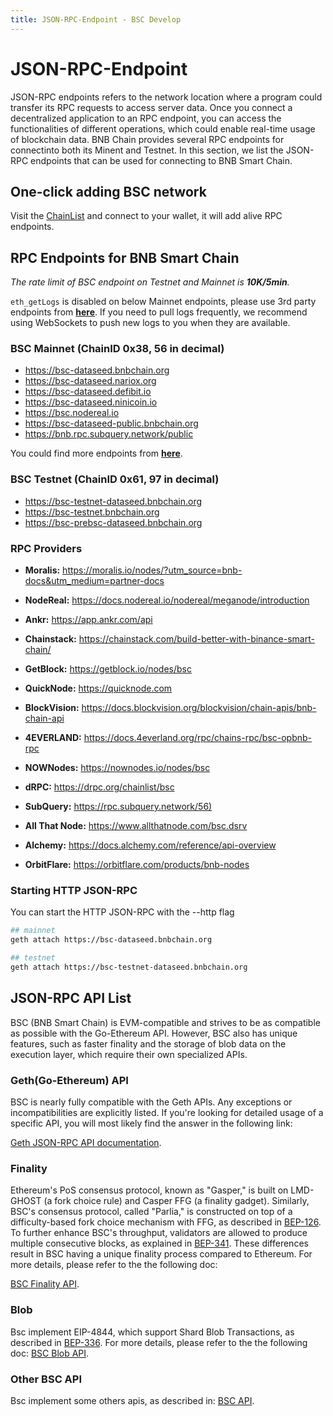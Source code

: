```yaml
---
title: JSON-RPC-Endpoint - BSC Develop
---
```



# JSON-RPC-Endpoint

JSON-RPC endpoints refers to the network location where a program could transfer its RPC requests to access server data. Once you connect a decentralized application to an RPC endpoint, you can access the functionalities of different operations, which could enable real-time usage of blockchain data. BNB Chain provides several RPC endpoints for connectinto both its Minent and Testnet. In this section, we list the JSON-RPC endpoints that can be used for connecting to BNB Smart Chain.

## One-click adding BSC network

Visit the [ChainList](https://chainlist.org/chain/56) and connect to your wallet, it will add alive RPC endpoints.

## RPC Endpoints for BNB Smart Chain 

*The rate limit of BSC endpoint on Testnet and Mainnet is **10K/5min**.*

`eth_getLogs` is disabled on below Mainnet endpoints, please use 3rd party endpoints from **[here](https://chainlist.org/chain/56)**.
If you need to pull logs frequently, we recommend using WebSockets to push new logs to you when they are available.

### BSC Mainnet (ChainID 0x38, 56 in decimal)

* https://bsc-dataseed.bnbchain.org
* https://bsc-dataseed.nariox.org
* https://bsc-dataseed.defibit.io
* https://bsc-dataseed.ninicoin.io
* https://bsc.nodereal.io
* https://bsc-dataseed-public.bnbchain.org
* https://bnb.rpc.subquery.network/public

You could find more endpoints from **[here](https://chainlist.org/chain/56)**.

### BSC Testnet (ChainID 0x61, 97 in decimal)

* https://bsc-testnet-dataseed.bnbchain.org
* https://bsc-testnet.bnbchain.org
* https://bsc-prebsc-dataseed.bnbchain.org

### RPC Providers

* **Moralis:** <https://moralis.io/nodes/?utm_source=bnb-docs&utm_medium=partner-docs>

* **NodeReal:** <https://docs.nodereal.io/nodereal/meganode/introduction>

* **Ankr:** <https://app.ankr.com/api>

* **Chainstack:** <https://chainstack.com/build-better-with-binance-smart-chain/>

* **GetBlock:** <https://getblock.io/nodes/bsc>

* **QuickNode:** <https://quicknode.com>
  
* **BlockVision:** <https://docs.blockvision.org/blockvision/chain-apis/bnb-chain-api>

* **4EVERLAND:** <https://docs.4everland.org/rpc/chains-rpc/bsc-opbnb-rpc>

* **NOWNodes:** <https://nownodes.io/nodes/bsc>
  
* **dRPC:** <https://drpc.org/chainlist/bsc>

* **SubQuery:** <https://rpc.subquery.network/56)>

* **All That Node:** <https://www.allthatnode.com/bsc.dsrv>

* **Alchemy:** <https://docs.alchemy.com/reference/api-overview>
  
* **OrbitFlare:** <https://orbitflare.com/products/bnb-nodes>

### Starting HTTP JSON-RPC

You can start the HTTP JSON-RPC with the --http flag
```bash
## mainnet
geth attach https://bsc-dataseed.bnbchain.org

## testnet
geth attach https://bsc-testnet-dataseed.bnbchain.org
```

## JSON-RPC API List

BSC (BNB Smart Chain) is EVM-compatible and strives to be as compatible as possible with the Go-Ethereum API. However, BSC also has unique features, such as faster finality and the storage of blob data on the execution layer, which require their own specialized APIs.

### Geth(Go-Ethereum) API

BSC is nearly fully compatible with the Geth APIs. Any exceptions or incompatibilities are explicitly listed. If you're looking for detailed usage of a specific API, you will most likely find the answer in the following link:

[Geth JSON-RPC API documentation](https://geth.ethereum.org/docs/interacting-with-geth/rpc).

### Finality

Ethereum's PoS consensus protocol, known as "Gasper," is built on LMD-GHOST (a fork choice rule) and Casper FFG (a finality gadget). Similarly, BSC's consensus protocol, called "Parlia," is constructed on top of a difficulty-based fork choice mechanism with FFG, as described in [BEP-126](https://github.com/bnb-chain/BEPs/blob/master/BEPs/BEP126.md). To further enhance BSC's throughput, validators are allowed to produce multiple consecutive blocks, as explained in [BEP-341](https://github.com/bnb-chain/BEPs/blob/master/BEPs/BEP-341.md). These differences result in BSC having a unique finality process compared to Ethereum. For more details, please refer to the the following doc:

[BSC Finality API](bsc-api-list.md#finality-api).

### Blob

Bsc implement EIP-4844, which support Shard Blob Transactions, as described in  [BEP-336](https://github.com/bnb-chain/BEPs/blob/master/BEPs/BEP-336.md). For more details, please refer to the the following doc: [BSC Blob API](bsc-api-list.md#blob-api).

### Other BSC API

Bsc implement some others apis, as described in: [BSC API](bsc-api-list.md#others). 

